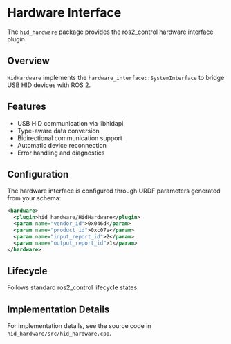 # Hardware Interface

The `hid_hardware` package provides the ros2_control hardware interface plugin.

## Overview

`HidHardware` implements the `hardware_interface::SystemInterface` to bridge USB HID devices with ROS 2.

## Features

- USB HID communication via libhidapi
- Type-aware data conversion
- Bidirectional communication support
- Automatic device reconnection
- Error handling and diagnostics

## Configuration

The hardware interface is configured through URDF parameters generated from your schema:

```xml
<hardware>
  <plugin>hid_hardware/HidHardware</plugin>
  <param name="vendor_id">0x046d</param>
  <param name="product_id">0xc07e</param>
  <param name="input_report_id">2</param>
  <param name="output_report_id">1</param>
</hardware>
```

## Lifecycle

Follows standard ros2_control lifecycle states.

## Implementation Details

For implementation details, see the source code in `hid_hardware/src/hid_hardware.cpp`.
